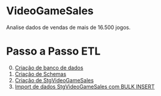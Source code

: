 # VideoGameSales
Analise dados de vendas de mais de 16.500 jogos.

# Passo a Passo ETL

00. [Criação de banco de dados](./SQL/CreateDataBase.sql)
00. [Criação de Schemas](./SQL/CreateSchema.sql)
00. [Criação de StgVideoGameSales](./SQL/CreateStgVideoGameSales.sql)
00. [Import de dados StgVideoGameSales com BULK INSERT](./SQL/InsertStage.sql)